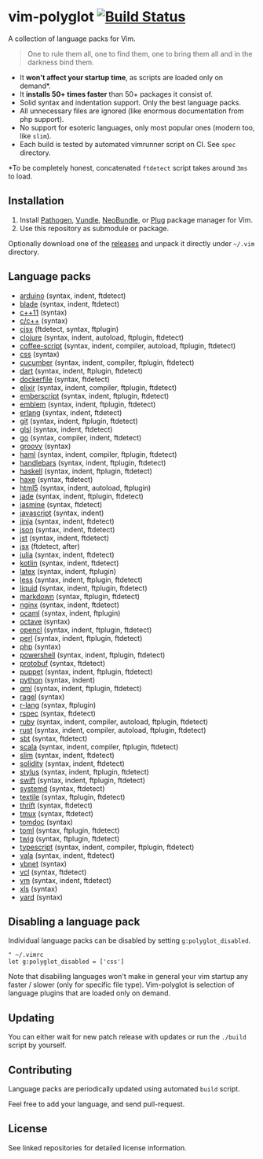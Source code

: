 # vim-polyglot [![Build Status][travis-img-url]][travis-url]

[travis-img-url]: https://travis-ci.org/sheerun/vim-polyglot.png
[travis-url]: https://travis-ci.org/sheerun/vim-polyglot

A collection of language packs for Vim.

> One to rule them all, one to find them, one to bring them all and in the darkness bind them.

- It **won't affect your startup time**, as scripts are loaded only on demand\*.
- It **installs 50+ times faster** than 50+ packages it consist of.
- Solid syntax and indentation support. Only the best language packs.
- All unnecessary files are ignored (like enormous documentation from php support).
- No support for esoteric languages, only most popular ones (modern too, like `slim`).
- Each build is tested by automated vimrunner script on CI. See `spec` directory.

\*To be completely honest, concatenated `ftdetect` script takes around `3ms` to load.

## Installation

1. Install [Pathogen](https://github.com/tpope/vim-pathogen), [Vundle](https://github.com/VundleVim/Vundle.vim), [NeoBundle](https://github.com/Shougo/neobundle.vim), or [Plug](https://github.com/junegunn/vim-plug) package manager for Vim.
2. Use this repository as submodule or package.

Optionally download one of the [releases](https://github.com/sheerun/vim-polyglot/releases) and unpack it directly under `~/.vim` directory.

## Language packs

- [arduino](https://github.com/sudar/vim-arduino-syntax) (syntax, indent, ftdetect)
- [blade](https://github.com/jwalton512/vim-blade) (syntax, indent, ftdetect)
- [c++11](https://github.com/octol/vim-cpp-enhanced-highlight) (syntax)
- [c/c++](https://github.com/vim-jp/vim-cpp) (syntax)
- [cjsx](https://github.com/mtscout6/vim-cjsx) (ftdetect, syntax, ftplugin)
- [clojure](https://github.com/guns/vim-clojure-static) (syntax, indent, autoload, ftplugin, ftdetect)
- [coffee-script](https://github.com/kchmck/vim-coffee-script) (syntax, indent, compiler, autoload, ftplugin, ftdetect)
- [css](https://github.com/JulesWang/css.vim) (syntax)
- [cucumber](https://github.com/tpope/vim-cucumber) (syntax, indent, compiler, ftplugin, ftdetect)
- [dart](https://github.com/dart-lang/dart-vim-plugin) (syntax, indent, ftplugin, ftdetect)
- [dockerfile](https://github.com/honza/dockerfile.vim) (syntax, ftdetect)
- [elixir](https://github.com/elixir-lang/vim-elixir) (syntax, indent, compiler, ftplugin, ftdetect)
- [emberscript](https://github.com/heartsentwined/vim-ember-script) (syntax, indent, ftplugin, ftdetect)
- [emblem](https://github.com/heartsentwined/vim-emblem) (syntax, indent, ftplugin, ftdetect)
- [erlang](https://github.com/vim-erlang/vim-erlang-runtime) (syntax, indent, ftdetect)
- [git](https://github.com/tpope/vim-git) (syntax, indent, ftplugin, ftdetect)
- [glsl](https://github.com/tikhomirov/vim-glsl) (syntax, indent, ftdetect)
- [go](https://github.com/fatih/vim-go) (syntax, compiler, indent, ftdetect)
- [groovy](https://github.com/vim-scripts/groovy.vim) (syntax)
- [haml](https://github.com/tpope/vim-haml) (syntax, indent, compiler, ftplugin, ftdetect)
- [handlebars](https://github.com/mustache/vim-mustache-handlebars) (syntax, indent, ftplugin, ftdetect)
- [haskell](https://github.com/neovimhaskell/haskell-vim) (syntax, indent, ftplugin, ftdetect)
- [haxe](https://github.com/yaymukund/vim-haxe) (syntax, ftdetect)
- [html5](https://github.com/othree/html5.vim) (syntax, indent, autoload, ftplugin)
- [jade](https://github.com/digitaltoad/vim-jade) (syntax, indent, ftplugin, ftdetect)
- [jasmine](https://github.com/glanotte/vim-jasmine) (syntax, ftdetect)
- [javascript](https://github.com/sheerun/yajs.vim) (syntax, indent)
- [jinja](https://github.com/Glench/Vim-Jinja2-Syntax) (syntax, indent, ftdetect)
- [json](https://github.com/sheerun/vim-json) (syntax, indent, ftdetect)
- [jst](https://github.com/briancollins/vim-jst) (syntax, indent, ftdetect)
- [jsx](https://github.com/mxw/vim-jsx) (ftdetect, after)
- [julia](https://github.com/dcjones/julia-minimalist-vim) (syntax, indent, ftdetect)
- [kotlin](https://github.com/udalov/kotlin-vim) (syntax, indent, ftdetect)
- [latex](https://github.com/LaTeX-Box-Team/LaTeX-Box) (syntax, indent, ftplugin)
- [less](https://github.com/groenewege/vim-less) (syntax, indent, ftplugin, ftdetect)
- [liquid](https://github.com/tpope/vim-liquid) (syntax, indent, ftplugin, ftdetect)
- [markdown](https://github.com/tpope/vim-markdown) (syntax, ftplugin, ftdetect)
- [nginx](https://github.com/nginx/nginx) (syntax, indent, ftdetect)
- [ocaml](https://github.com/jrk/vim-ocaml) (syntax, indent, ftplugin)
- [octave](https://github.com/vim-scripts/octave.vim--) (syntax)
- [opencl](https://github.com/petRUShka/vim-opencl) (syntax, indent, ftplugin, ftdetect)
- [perl](https://github.com/vim-perl/vim-perl) (syntax, indent, ftplugin, ftdetect)
- [php](https://github.com/StanAngeloff/php.vim) (syntax)
- [powershell](https://github.com/Persistent13/vim-ps1) (syntax, indent, ftplugin, ftdetect)
- [protobuf](https://github.com/uarun/vim-protobuf) (syntax, ftdetect)
- [puppet](https://github.com/rodjek/vim-puppet) (syntax, indent, ftplugin, ftdetect)
- [python](https://github.com/mitsuhiko/vim-python-combined) (syntax, indent)
- [qml](https://github.com/peterhoeg/vim-qml) (syntax, indent, ftplugin, ftdetect)
- [ragel](https://github.com/jneen/ragel.vim) (syntax)
- [r-lang](https://github.com/vim-scripts/R.vim) (syntax, ftplugin)
- [rspec](https://github.com/sheerun/rspec.vim) (syntax, ftdetect)
- [ruby](https://github.com/vim-ruby/vim-ruby) (syntax, indent, compiler, autoload, ftplugin, ftdetect)
- [rust](https://github.com/rust-lang/rust.vim) (syntax, indent, compiler, autoload, ftplugin, ftdetect)
- [sbt](https://github.com/derekwyatt/vim-sbt) (syntax, ftdetect)
- [scala](https://github.com/derekwyatt/vim-scala) (syntax, indent, compiler, ftplugin, ftdetect)
- [slim](https://github.com/slim-template/vim-slim) (syntax, indent, ftdetect)
- [solidity](https://github.com/ethereum/vim-solidity) (syntax, indent, ftdetect)
- [stylus](https://github.com/wavded/vim-stylus) (syntax, indent, ftplugin, ftdetect)
- [swift](https://github.com/keith/swift.vim) (syntax, indent, ftplugin, ftdetect)
- [systemd](https://github.com/kurayama/systemd-vim-syntax) (syntax, ftdetect)
- [textile](https://github.com/timcharper/textile.vim) (syntax, ftplugin, ftdetect)
- [thrift](https://github.com/solarnz/thrift.vim) (syntax, ftdetect)
- [tmux](https://github.com/tejr/vim-tmux) (syntax, ftdetect)
- [tomdoc](https://github.com/wellbredgrapefruit/tomdoc.vim) (syntax)
- [toml](https://github.com/cespare/vim-toml) (syntax, ftplugin, ftdetect)
- [twig](https://github.com/beyondwords/vim-twig) (syntax, ftplugin, ftdetect)
- [typescript](https://github.com/leafgarland/typescript-vim) (syntax, indent, compiler, ftplugin, ftdetect)
- [vala](https://github.com/tkztmk/vim-vala) (syntax, indent, ftdetect)
- [vbnet](https://github.com/vim-scripts/vbnet.vim) (syntax)
- [vcl](https://github.com/smerrill/vcl-vim-plugin) (syntax, ftdetect)
- [vm](https://github.com/lepture/vim-velocity) (syntax, indent, ftdetect)
- [xls](https://github.com/vim-scripts/XSLT-syntax) (syntax)
- [yard](https://github.com/sheerun/vim-yardoc) (syntax)

## Disabling a language pack

Individual language packs can be disabled by setting `g:polyglot_disabled`.

```viml
" ~/.vimrc
let g:polyglot_disabled = ['css']
```

Note that disabiling languages won't make in general your vim startup any faster / slower (only for specific file type). Vim-polyglot is selection of language plugins that are loaded only on demand.

## Updating

You can either wait for new patch release with updates or run the `./build` script by yourself.

## Contributing

Language packs are periodically updated using automated `build` script.

Feel free to add your language, and send pull-request.

## License

See linked repositories for detailed license information.
